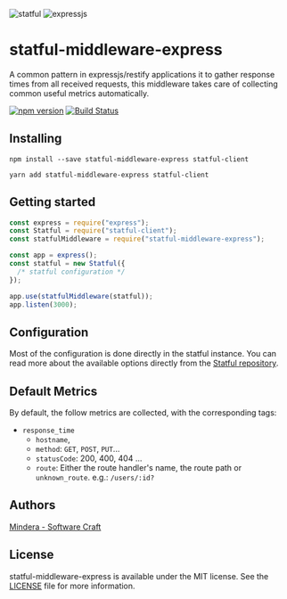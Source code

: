 ![statful](https://avatars1.githubusercontent.com/u/20299158?v=3&s=200)
![expressjs](https://camo.githubusercontent.com/b0c9dc0e2f5bcd190403159a24d4a541e496e30a/68747470733a2f2f636f6c69676f2e696f2f696d616765732f657870726573732e737667)

# statful-middleware-express

A common pattern in expressjs/restify applications it to gather response times from all received requests, this middleware takes care of collecting common useful metrics automatically.

[![npm version](https://badge.fury.io/js/statful-middleware-express.svg)](https://badge.fury.io/js/statful-middleware-express) [![Build Status](https://travis-ci.org/statful/statful-middleware-express.svg?branch=master)](https://travis-ci.org/statful/statful-middleware-express)

## Installing

```shell
npm install --save statful-middleware-express statful-client
```

```shell
yarn add statful-middleware-express statful-client
```

## Getting started

```js
const express = require("express");
const Statful = require("statful-client");
const statfulMiddleware = require("statful-middleware-express");

const app = express();
const statful = new Statful({
  /* statful configuration */
});

app.use(statfulMiddleware(statful));
app.listen(3000);
```

## Configuration

Most of the configuration is done directly in the statful instance. You can read more about the available options directly from the [Statful repository](https://github.com/statful/statful-client-nodejs#global-configuration).

## Default Metrics

By default, the follow metrics are collected, with the corresponding tags:

- `response_time`
  - `hostname`,
  - `method`: `GET`, `POST`, `PUT`...
  - `statusCode`: 200, 400, 404 ...
  - `route`: Either the route handler's name, the route path or `unknown_route`. e.g.: `/users/:id?`

## Authors

[Mindera - Software Craft](https://github.com/Mindera)

## License

statful-middleware-express is available under the MIT license. See the [LICENSE](https://raw.githubusercontent.com/statful/statful-middleware-express/master/LICENSE.md) file for more information.
